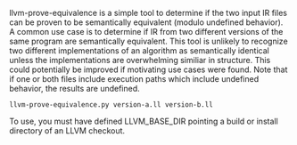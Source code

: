 llvm-prove-equivalence is a simple tool to determine if the two input IR files can be proven to be semantically equivalent (modulo undefined behavior).  A common use case is to determine if IR from two different versions of the same program are semantically  equivalent.  This tool is unlikely to recognize two different implementations of an algorithm as semantically identical unless the implementations are overwhelming similiar in structure.  This could potentially be improved if motivating use cases were found.  Note that if one or both files include execution paths which include undefined behavior, the results are undefined.

```
llvm-prove-equivalence.py version-a.ll version-b.ll
```

To use, you must have defined LLVM_BASE_DIR pointing a build or install directory of an LLVM checkout.
